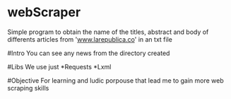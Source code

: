 # webScraper
Simple program to obtain the name of the titles, abstract and body of differents articles from 'www.larepublica.co' in an txt file

#Intro
You can see any news from the directory created 

#Libs
We use just 
*Requests
*Lxml

#Objective
For learning and ludic porpouse that lead me to gain more web scraping skills
